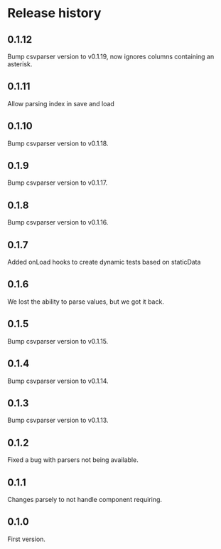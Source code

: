 # Release history

## 0.1.12

Bump csvparser version to v0.1.19, now ignores columns containing an asterisk.

## 0.1.11

Allow parsing index in save and load

## 0.1.10

Bump csvparser version to v0.1.18.

## 0.1.9

Bump csvparser version to v0.1.17.

## 0.1.8

Bump csvparser version to v0.1.16.

## 0.1.7

Added onLoad hooks to create dynamic tests based on staticData

## 0.1.6

We lost the ability to parse values, but we got it back.

## 0.1.5

Bump csvparser version to v0.1.15.

## 0.1.4

Bump csvparser version to v0.1.14.

## 0.1.3

Bump csvparser version to v0.1.13.

## 0.1.2

Fixed a bug with parsers not being available.

## 0.1.1

Changes parsely to not handle component requiring.

## 0.1.0

First version.